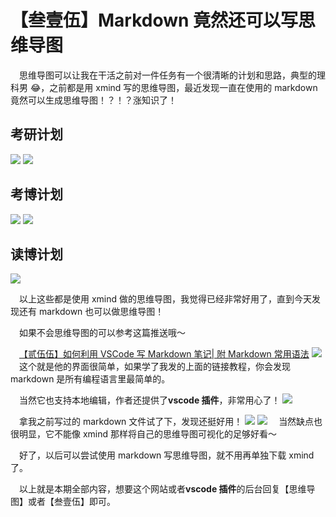 
# 【叁壹伍】Markdown 竟然还可以写思维导图

&emsp;思维导图可以让我在干活之前对一件任务有一个很清晰的计划和思路，典型的理科男 😂，之前都是用 xmind 写的思维导图，最近发现一直在使用的 markdown 竟然可以生成思维导图！？！？涨知识了！

## 考研计划

![](https://files.mdnice.com/user/25819/05ceb43d-68f7-4d03-b9cb-e4e12663c603.JPG)
![](https://files.mdnice.com/user/25819/d1986fa1-0012-43e3-bb05-7a55e2cb4712.PNG)

## 考博计划

![](https://files.mdnice.com/user/25819/c0cd2f9b-d033-47a5-bff5-db894efb9562.png)
![](https://files.mdnice.com/user/25819/be705497-e159-4b0d-b079-5a1cafe8d3ce.png)

## 读博计划

![](https://files.mdnice.com/user/25819/aa592e7b-b5f7-44fd-b928-7e3e06c5e9ec.png)

&emsp;以上这些都是使用 xmind 做的思维导图，我觉得已经非常好用了，直到今天发现还有 markdown 也可以做思维导图！

&emsp;如果不会思维导图的可以参考这篇推送哦～

&emsp;[【贰伍伍】如何利用 VSCode 写 Markdown 笔记| 附 Markdown 常用语法](https://mp.weixin.qq.com/s?__biz=MzU1ODcwMDAwMw==&mid=2247486768&idx=1&sn=0db4fb823f53e90b939145e0b3172bff&chksm=fc23c9bccb5440aa65726205bd61f0a63524a090b67441d77bde311a42584ae2e0ca3d5799d2&token=815776449&lang=zh_CN#rd)
![](https://files.mdnice.com/user/25819/ee4e1c90-5858-41e5-935f-341d6d617f7c.png)
&emsp;这个就是他的界面很简单，如果学了我发的上面的链接教程，你会发现 markdown 是所有编程语言里最简单的。

&emsp;当然它也支持本地编辑，作者还提供了**vscode 插件**，非常用心了！
![](https://files.mdnice.com/user/25819/41a414ed-1ce5-4ec9-a35e-38c4ea33bc31.png)

&emsp;拿我之前写过的 markdown 文件试了下，发现还挺好用！
![](https://files.mdnice.com/user/25819/030da102-b0c6-434d-abbc-781841caeeda.png)
![](https://files.mdnice.com/user/25819/68f3c4ee-8f4b-4801-953c-1349947f1b64.png)
&emsp;当然缺点也很明显，它不能像 xmind 那样将自己的思维导图可视化的足够好看～

&emsp;好了，以后可以尝试使用 markdown 写思维导图，就不用再单独下载 xmind 了。

&emsp;以上就是本期全部内容，想要这个网站或者**vscode 插件**的后台回复【思维导图】或者【叁壹伍】即可。
